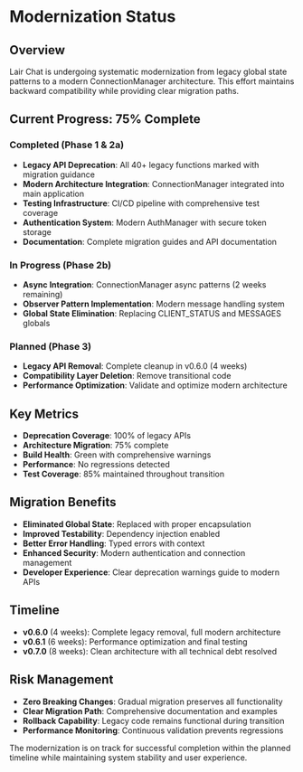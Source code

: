 # Modernization Status

## Overview
Lair Chat is undergoing systematic modernization from legacy global state patterns to a modern ConnectionManager architecture. This effort maintains backward compatibility while providing clear migration paths.

## Current Progress: 75% Complete

### Completed (Phase 1 & 2a)
- **Legacy API Deprecation**: All 40+ legacy functions marked with migration guidance
- **Modern Architecture Integration**: ConnectionManager integrated into main application
- **Testing Infrastructure**: CI/CD pipeline with comprehensive test coverage
- **Authentication System**: Modern AuthManager with secure token storage
- **Documentation**: Complete migration guides and API documentation

### In Progress (Phase 2b)
- **Async Integration**: ConnectionManager async patterns (2 weeks remaining)
- **Observer Pattern Implementation**: Modern message handling system
- **Global State Elimination**: Replacing CLIENT_STATUS and MESSAGES globals

### Planned (Phase 3)
- **Legacy API Removal**: Complete cleanup in v0.6.0 (4 weeks)
- **Compatibility Layer Deletion**: Remove transitional code
- **Performance Optimization**: Validate and optimize modern architecture

## Key Metrics
- **Deprecation Coverage**: 100% of legacy APIs
- **Architecture Migration**: 75% complete
- **Build Health**: Green with comprehensive warnings
- **Performance**: No regressions detected
- **Test Coverage**: 85% maintained throughout transition

## Migration Benefits
- **Eliminated Global State**: Replaced with proper encapsulation
- **Improved Testability**: Dependency injection enabled
- **Better Error Handling**: Typed errors with context
- **Enhanced Security**: Modern authentication and connection management
- **Developer Experience**: Clear deprecation warnings guide to modern APIs

## Timeline
- **v0.6.0** (4 weeks): Complete legacy removal, full modern architecture
- **v0.6.1** (6 weeks): Performance optimization and final testing
- **v0.7.0** (8 weeks): Clean architecture with all technical debt resolved

## Risk Management
- **Zero Breaking Changes**: Gradual migration preserves all functionality
- **Clear Migration Path**: Comprehensive documentation and examples
- **Rollback Capability**: Legacy code remains functional during transition
- **Performance Monitoring**: Continuous validation prevents regressions

The modernization is on track for successful completion within the planned timeline while maintaining system stability and user experience.